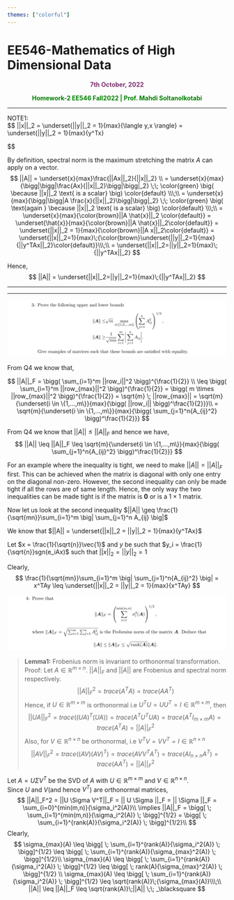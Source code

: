 ```yaml
---
themes: ["colorful"]
---
```


# EE546-Mathematics of High Dimensional Data
<p style="text-align:center; color:#7A306C"> <b>7th October, 2022</b> </p>

<p style='text-align:center;color:green'><b> 
Homework-2 EE546 Fall2022 | Prof. Mahdi Soltanolkotabi
</b></p>

---

NOTE1:  
$$
	||x||_2 = \underset{||y||_2 = 1}{max}{\langle y,x \rangle}
	= \underset{||y||_2 = 1}{max}{y^Tx}
		
$$

By definition, spectral norm is the maximum stretching the matrix $A$ can apply on a vector. 
$$
	||A|| = \underset{x}{max}\frac{||Ax||_2}{||x||_2} \\
	= \underset{x}{max}{\bigg|\bigg|\frac{Ax}{||x||_2}\bigg|\bigg|_2} \;\; \color{green} \big( \because ||x||_2 \text{ is a scalar} \big) \color{default} \\\;\\
	= \underset{x}{max}{\bigg|\bigg|A \frac{x}{||x||_2}\bigg|\bigg|_2} \;\; \color{green} \big( \text{again } \because ||x||_2 \text{ is a scalar} \big) \color{default} \\\;\\
	= \underset{x}{max}{\color{brown}||A \hat{x}||_2 \color{default}} 
	= \underset{\hat{x}}{max}{\color{brown}||A \hat{x}||_2\color{default}}
	= \underset{||x||_2 = 1}{max}{\color{brown}||A x||_2\color{default}} = \underset{||x||_2=1}{max}\;{\color{brown}\underset{||y||_2=1}{max}{||y^TAx||_2}\color{default}}\\\;\\
	= \underset{||x||_2=||y||_2=1}{max}\;{||y^TAx||_2}
$$

Hence,
$$
	||A|| = \underset{||x||_2=||y||_2=1}{max}\;{||y^TAx||_2}
$$

---
---

![](q3.png)

From Q4 we know that,

$$
||A||_F = \bigg( \sum_{i=1}^m ||row_i||^2 \bigg)^{\frac{1}{2}} \\
 \leq \bigg( \sum_{i=1}^m ||row_{max}||^2 \bigg)^{\frac{1}{2}} = \bigg( m \times ||row_{max}||^2 \bigg)^{\frac{1}{2}} = \sqrt{m} \;  ||row_{max}|| =  \sqrt{m}{\underset{i \in \{1,...,m\}}{max}{\bigg( ||row_i|| \bigg)^\frac{1}{2}}}\\
 = \sqrt{m}{\underset{i \in \{1,...,m\}}{max}{\bigg( \sum_{j=1}^n{A_{ij}^2} \bigg)^\frac{1}{2}}}
$$

From Q4 we know that $||A|| \leq ||A||_F$ and hence we have,
$$
	||A|| \leq ||A||_F \leq \sqrt{m}{\underset{i \in \{1,...,m\}}{max}{\bigg( \sum_{j=1}^n{A_{ij}^2} \bigg)^\frac{1}{2}}}
$$

For an example where the inequality is tight, we need to make $||A|| = ||A||_F$ first. This can be achieved when the matrix is diagonal with only one entry on the diagonal non-zero. However, the second inequality can only be made tight if all the rows are of same length. Hence, the only way the two inequalities can be made tight is if the matrix is $\mathbf{0}$ or is a $1 \times 1$ matrix.  


Now let us look at the second inequality $||A|| \geq \frac{1}{\sqrt{mn}}\sum_{i=1}^m \big| \sum_{j=1}^n A_{ij} \big|$  

We know that $||A|| = \underset{||x||_2 = ||y||_2 = 1}{max}{y^TAx}$  
 
Let $x = \frac{1}{\sqrt{n}}\vec{1}$ and $y$ be such that $y_i = \frac{1}{\sqrt{n}}sgn(e_iAx)$ such that $||x||_2 = ||y||_2 = 1$  

Clearly,  
$$
	\frac{1}{\sqrt{mn}}\sum_{i=1}^m \big| \sum_{j=1}^n{A_{ij}^2}  \big| = x^TAy \leq \underset{||x||_2 = ||y||_2 = 1}{max}{x^TAy}
$$


![](q4.png)

>**Lemma1:** Frobenius norm is invariant to orthonormal transformation.  
Proof:
Let $A \in \mathbb{R}^{m \times n}$. $||A||_F$ and $||A||$ are Frobenius and spectral norm respectively.  
$$
	||A||_F^2 = trace(A^TA) = trace(AA^T)
$$
Hence, if $U \in \mathbb{R}^{m \times m}$ is orthonormal i.e $U^TU = UU^T = I \in \mathbb{R}^{m \times m}$, then
$$
	||UA||_F^2 = trace((UA)^T(UA)) = trace(A^TU^TUA) = trace(A^T I_{m\times m} A) = trace(A^TA) = ||A||_F^2
$$
Also, for $V \in \mathbb{R}^{n\times n}$ be orthonormal, i.e $V^TV = VV^T = I \in \mathbb{R}^{n \times n}$ 
$$
	||AV||_F^2 = trace( (AV) (AV)^T) = trace(AVV^TA^T) = trace(A I_{n \times n} A^T) = trace(AA^T) = ||A||_F^2 
$$


Let $A = U \Sigma V^T$ be the SVD of $A$ with $U \in \mathbb{R}^{m \times m}$ and $V \in \mathbb{R}^{n \times n}$.  
Since $U$ and $V$(and hence $V^T$) are orthonormal matrices,
$$
	||A||_F^2 = ||U \Sigma V^T||_F = || U \Sigma ||_F = || \Sigma ||_F = \sum_{i=0}^{min(m,n)}{\sigma_i^2(A)}\\
	\implies ||A||_F = \bigg[ \; \sum_{i=1}^{min(m,n)}{\sigma_i^2(A)} \; \bigg]^{1/2} = \bigg[ \; \sum_{i=1}^{rank(A)}{\sigma_i^2(A)} \; \bigg]^{1/2}\\
 $$
Clearly,
$$
	\sigma_{max}(A) \leq \bigg[ \; \sum_{i=1}^{rank(A)}{\sigma_i^2(A)} \; \bigg]^{1/2} \leq \bigg[ \; \sum_{i=1}^{rank(A)}{\sigma_{max}^2(A)} \; \bigg]^{1/2}\\
		\sigma_{max}(A) \leq \bigg[ \; \sum_{i=1}^{rank(A)}{\sigma_i^2(A)} \; \bigg]^{1/2} \leq \bigg[ \; rank(A){\sigma_{max}^2(A)} \; \bigg]^{1/2} \\
				\sigma_{max}(A) \leq \bigg[ \; \sum_{i=1}^{rank(A)}{\sigma_i^2(A)} \; \bigg]^{1/2} \leq \sqrt{rank(A)}\;{\sigma_{max}(A)}\\\;\\
				||A|| \leq ||A||_F \leq \sqrt{rank(A)}\;||A|| \;\; _\blacksquare
$$


